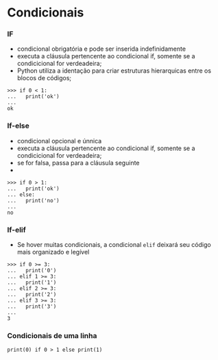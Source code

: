 # Condicionais

### IF
+ condicional obrigatória e pode ser inserida indefinidamente 
+ executa a cláusula pertencente ao condicional if, somente se a condicicional for verdeadeira;
+ Python utiliza a identação para criar estruturas hierarquicas entre os blocos de códigos;
```
>>> if 0 < 1:
...   print('ok')
... 
ok
```

### If-else
+ condicional opcional e únnica
+ executa a cláusula pertencente ao condicional if, somente se a condicicional for verdeadeira;
+ se for falsa, passa para a cláusula seguinte
+ 
```
>>> if 0 > 1:
...   print('ok')
... else:
...   print('no')
... 
no
```

### If-elif
+ Se hover muitas condicionais, a condicional ```elif``` deixará seu código mais organizado e legível
```
>>> if 0 >= 3:
...   print('0')
... elif 1 >= 3:
...   print('1')
... elif 2 >= 3:
...   print('2')
... elif 3 >= 3:
...   print('3')
... 
3
```

### Condicionais de uma linha
```
print(0) if 0 > 1 else print(1)
```
